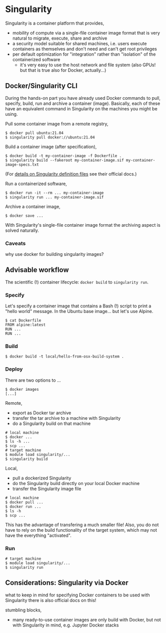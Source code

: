 # Singularity

Singularity is a container platform that provides,

* mobility of compute via a single-file container image format that is very natural to migrate, execute, share and archive
* a security model suitable for shared machines, i.e. users execute containers as themselves and don't need and can't get root privileges
* per default optimization for "integration" rather than "isolation" of the containerized software
  * it's very easy to use the host network and file system (also GPUs! but that is true also for Docker, actually...)

## Docker/Singularity CLI

During the hands-on part you have already used Docker commands to pull, specify, build, run and archive a container (image).
Basically, each of these have an equivalent command in Singularity on the machines you might be using.

Pull some container image from a remote registry,

```
$ docker pull ubuntu:21.04
$ singularity pull docker://ubuntu:21.04
```

Build a container image (after specification),

```
$ docker build -t my-container-image -f Dockerfile .
$ singularity build --fakeroot my-container-image.sif my-container-image-specs.txt
```

(For [details on Singularity definition files](https://sylabs.io/guides/3.7/user-guide/definition_files.html) see their official docs.)

Run a containerized software,

```
$ docker run -it --rm ... my-container-image
$ singularity run ... my-container-image.sif
```

Archive a container image,

```
$ docker save ...
```

With Singularity's single-file container image format the archiving aspect is solved naturally.

### Caveats

why use docker for building singularity images?

## Advisable workflow

The scientific (!) container lifecycle: `docker build` to `singularity run`.

### Specify

Let's specify a container image that contains a Bash (!) script to print a "hello world" message.
In the Ubuntu base image... but let's use Alpine.

```
$ cat Dockerfile
FROM alpine:latest
RUN ...
RUN ...
```

### Build

```
$ docker build -t local/hello-from-osx-build-system .
```

### Deploy

There are two options to ...

```
$ docker images
[...]
```

Remote,

* export as Docker tar archive
* transfer the tar archive to a machine with Singularity
* do a Singularity build on that machine

```
# local machine
$ docker ...
$ ls -h ...
$ scp ...
# target machine
$ module load singularity/...
$ singularity build
```

Local,

* pull a dockerized Singularity
* do the Singularity build directly on your local Docker machine
* transfer the Singularity image file

```
# local machine
$ docker pull ...
$ docker run ...
$ ls -h
$ scp ...
```

This has the advantage of transfering a much smaller file!
Also, you do not have to rely on the build functionality of the target system, which may not have the everything "activated".

### Run

```
# target machine
$ module load singularity/...
$ singularity run
```

## Considerations: Singularity via Docker

what to keep in mind for specifying Docker containers to be used with Singularity
there is also official docs on this!

stumbling blocks,
* many ready-to-use container images are only build with Docker, but not with Singularity in mind, e.g. Jupyter Docker stacks
